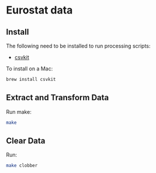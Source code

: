 # Eurostat data

## Install

The following need to be installed to run processing scripts:

* [csvkit](https://csvkit.readthedocs.io/en/latest/)

To install on a Mac:

```sh
brew install csvkit
```

## Extract and Transform Data

Run make:

```sh
make
```

## Clear Data

Run:

```sh
make clobber
```
